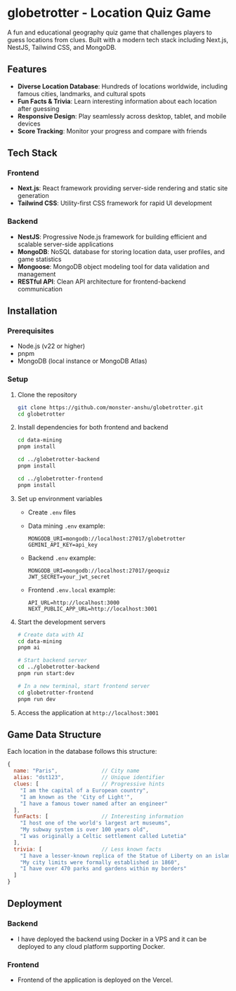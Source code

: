 # globetrotter - Location Quiz Game

A fun and educational geography quiz game that challenges players to guess locations from clues. Built with a modern tech stack including Next.js, NestJS, Tailwind CSS, and MongoDB.

## Features

- **Diverse Location Database**: Hundreds of locations worldwide, including famous cities, landmarks, and cultural spots
- **Fun Facts & Trivia**: Learn interesting information about each location after guessing
- **Responsive Design**: Play seamlessly across desktop, tablet, and mobile devices
- **Score Tracking**: Monitor your progress and compare with friends

## Tech Stack

### Frontend

- **Next.js**: React framework providing server-side rendering and static site generation
- **Tailwind CSS**: Utility-first CSS framework for rapid UI development

### Backend

- **NestJS**: Progressive Node.js framework for building efficient and scalable server-side applications
- **MongoDB**: NoSQL database for storing location data, user profiles, and game statistics
- **Mongoose**: MongoDB object modeling tool for data validation and management
- **RESTful API**: Clean API architecture for frontend-backend communication

## Installation

### Prerequisites

- Node.js (v22 or higher)
- pnpm
- MongoDB (local instance or MongoDB Atlas)

### Setup

1. Clone the repository

   ```bash
   git clone https://github.com/monster-anshu/globetrotter.git
   cd globetrotter
   ```

2. Install dependencies for both frontend and backend

   ```bash
   cd data-mining
   pnpm install

   cd ../globetrotter-backend
   pnpm install

   cd ../globetrotter-frontend
   pnpm install
   ```

3. Set up environment variables

   - Create `.env` files

   - Data mining `.env` example:
     ```
     MONGODB_URI=mongodb://localhost:27017/globetrotter
     GEMINI_API_KEY=api_key
     ```
   - Backend `.env` example:
     ```
     MONGODB_URI=mongodb://localhost:27017/geoquiz
     JWT_SECRET=your_jwt_secret
     ```
   - Frontend `.env.local` example:
     ```
     API_URL=http://localhost:3000
     NEXT_PUBLIC_APP_URL=http://localhost:3001
     ```

4. Start the development servers

   ```bash
   # Create data with AI
   cd data-mining
   pnpm ai

   # Start backend server
   cd ../globetrotter-backend
   pnpm run start:dev

   # In a new terminal, start frontend server
   cd globetrotter-frontend
   pnpm run dev
   ```

5. Access the application at `http://localhost:3001`

## Game Data Structure

Each location in the database follows this structure:

```javascript
{
  name: "Paris",              // City name
  alias: "dst123",            // Unique identifier
  clues: [                    // Progressive hints
    "I am the capital of a European country",
    "I am known as the 'City of Light'",
    "I have a famous tower named after an engineer"
  ],
  funFacts: [                 // Interesting information
    "I host one of the world's largest art museums",
    "My subway system is over 100 years old",
    "I was originally a Celtic settlement called Lutetia"
  ],
  trivia: [                   // Less known facts
    "I have a lesser-known replica of the Statue of Liberty on an island in the Seine",
    "My city limits were formally established in 1860",
    "I have over 470 parks and gardens within my borders"
  ]
}
```

## Deployment

### Backend

- I have deployed the backend using Docker in a VPS and it can be deployed to any cloud platform supporting Docker.

### Frontend

- Frontend of the application is deployed on the Vercel.
